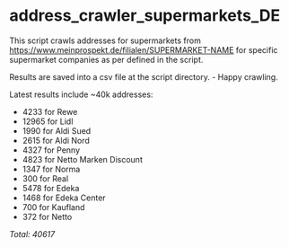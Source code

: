# address_crawler_supermarkets_DE

This script crawls addresses for supermarkets from https://www.meinprospekt.de/filialen/SUPERMARKET-NAME 
for specific supermarket companies as per defined in the script.


Results are saved into a csv file at the script directory. - Happy crawling.

Latest results include ~40k addresses:
- 4233 for Rewe
- 12965 for Lidl
- 1990 for Aldi Sued
- 2615 for Aldi Nord
- 4327 for Penny
- 4823 for Netto Marken Discount
- 1347 for Norma
- 300 for Real
- 5478 for Edeka
- 1468 for Edeka Center
- 700 for Kaufland
- 372 for Netto
 
_Total: 40617_
